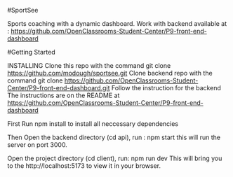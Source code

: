 #SportSee

Sports coaching with a dynamic dashboard. Work with backend available at : https://github.com/OpenClassrooms-Student-Center/P9-front-end-dashboard

#Getting Started

INSTALLING
Clone this repo with the command
git clone https://github.com/modough/sportsee.git
Clone backend repo with the command
git clone https://github.com/OpenClassrooms-Student-Center/P9-front-end-dashboard.git
Follow the instruction for the backend
The instructions are on the README at https://github.com/OpenClassrooms-Student-Center/P9-front-end-dashboard

First Run
npm install
to install all neccessary dependencies

Then
Open the backend directory (cd api), run :
npm start
this will run the server on port 3000.

Open the project directory (cd client),  run:
npm run dev
This will bring you to the http://localhost:5173 to view it in your browser.
